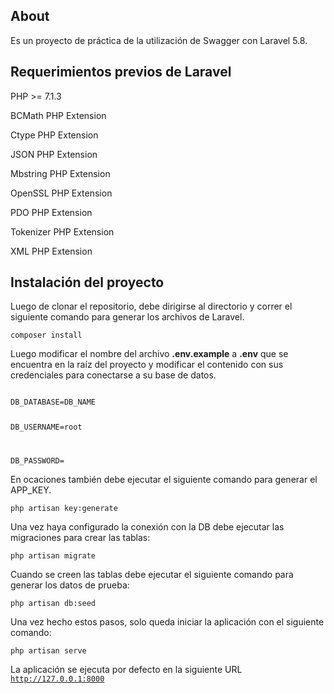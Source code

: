 <h2>About</h2>

Es un proyecto de práctica de la utilización de Swagger con Laravel 5.8.

<h2>Requerimientos previos de Laravel</h2>

PHP >= 7.1.3

BCMath PHP Extension

Ctype PHP Extension

JSON PHP Extension

Mbstring PHP Extension

OpenSSL PHP Extension

PDO PHP Extension

Tokenizer PHP Extension

XML PHP Extension


<h2>Instalación del proyecto</h2>

Luego de clonar el repositorio, debe dirigirse al directorio y correr el siguiente comando para generar los archivos de Laravel.

<code>composer install</code>

Luego modificar el nombre del archivo <b>.env.example</b> a <b>.env</b> que se encuentra en la raíz del proyecto y modificar el contenido con sus credenciales para conectarse a su base de datos.

<code>
DB_DATABASE=DB_NAME
    
DB_USERNAME=root

DB_PASSWORD=
</code>

En ocaciones también debe ejecutar el siguiente comando para generar el APP_KEY.

<code>php artisan key:generate</code>

Una vez haya configurado la conexión con la DB debe ejecutar las migraciones para crear las tablas:

<code>php artisan migrate</code>

Cuando se creen las tablas debe ejecutar el siguiente comando para generar los datos de prueba:

<code>php artisan db:seed</code>

Una vez hecho estos pasos, solo queda iniciar la aplicación con el siguiente comando:

<code>php artisan serve</code>

La aplicación se ejecuta por defecto en la siguiente URL
<code>http://127.0.0.1:8000</code>
